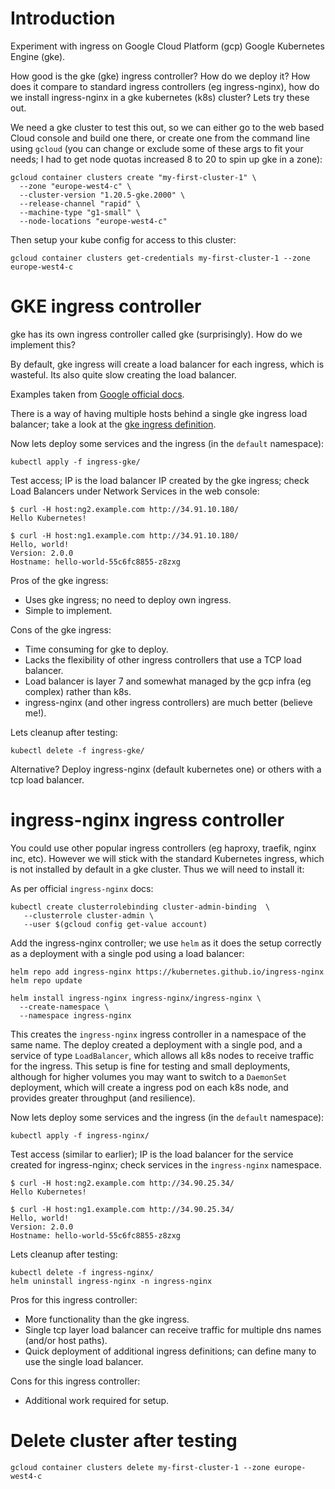 # Introduction

Experiment with ingress on Google Cloud Platform (gcp) Google Kubernetes Engine (gke).

How good is the gke (gke) ingress controller? How do we deploy it? How does it compare to standard ingress controllers (eg ingress-nginx), how do we install ingress-nginx in a gke kubernetes (k8s) cluster? Lets try these out.

We need a gke cluster to test this out, so we can either go to the web based Cloud console and build one there, or create one from the command line using `gcloud` (you can change or exclude some of these args to fit your needs; I had to get node quotas increased 8 to 20 to spin up gke in a zone):
```
gcloud container clusters create "my-first-cluster-1" \
  --zone "europe-west4-c" \
  --cluster-version "1.20.5-gke.2000" \
  --release-channel "rapid" \
  --machine-type "g1-small" \
  --node-locations "europe-west4-c"
```

Then setup your kube config for access to this cluster:
```
gcloud container clusters get-credentials my-first-cluster-1 --zone europe-west4-c
```

# GKE ingress controller

gke has its own ingress controller called gke (surprisingly). How do we implement this?

By default, gke ingress will create a load balancer for each ingress, which is wasteful. Its also quite slow creating the load balancer.

Examples taken from [Google official docs](https://cloud.google.com/kubernetes-engine/docs/how-to/load-balance-ingress).

There is a way of having multiple hosts behind a single gke ingress load balancer; take a look at the [gke ingress definition](ingress-gke/gke-ingress.yaml).

Now lets deploy some services and the ingress (in the `default` namespace):
```
kubectl apply -f ingress-gke/
```

Test access; IP is the load balancer IP created by the gke ingress; check Load Balancers under Network Services in the web console:

```
$ curl -H host:ng2.example.com http://34.91.10.180/
Hello Kubernetes!

$ curl -H host:ng1.example.com http://34.91.10.180/
Hello, world!
Version: 2.0.0
Hostname: hello-world-55c6fc8855-z8zxg
```

Pros of the gke ingress:
* Uses gke ingress; no need to deploy own ingress.
* Simple to implement.

Cons of the gke ingress:
* Time consuming for gke to deploy.
* Lacks the flexibility of other ingress controllers that use a TCP load balancer.
* Load balancer is layer 7 and somewhat managed by the gcp infra (eg complex) rather than k8s.
* ingress-nginx (and other ingress controllers) are much better (believe me!).

Lets cleanup after testing:
```
kubectl delete -f ingress-gke/
```

Alternative? Deploy ingress-nginx (default kubernetes one) or others with a tcp load balancer.

# ingress-nginx ingress controller

You could use other popular ingress controllers (eg haproxy, traefik, nginx inc, etc). However we will stick with the standard Kubernetes ingress, which is not installed by default in a gke cluster. Thus we will need to install it:

As per official `ingress-nginx` docs:
```
kubectl create clusterrolebinding cluster-admin-binding  \
   --clusterrole cluster-admin \
   --user $(gcloud config get-value account)
```

Add the ingress-nginx controller; we use `helm` as it does the setup correctly as a deployment with a single pod using a load balancer:
```
helm repo add ingress-nginx https://kubernetes.github.io/ingress-nginx
helm repo update

helm install ingress-nginx ingress-nginx/ingress-nginx \
  --create-namespace \
  --namespace ingress-nginx
```

This creates the `ingress-nginx` ingress controller in a namespace of the same name. The deploy created a deployment with a single pod, and a service of type `LoadBalancer`, which allows all k8s nodes to receive traffic for the ingress. This setup is fine for testing and small deployments, although for higher volumes you may want to switch to a `DaemonSet` deployment, which will create a ingress pod on each k8s node, and provides greater throughput (and resilience).

Now lets deploy some services and the ingress (in the `default` namespace):
```
kubectl apply -f ingress-nginx/
```
Test access (similar to earlier); IP is the load balancer for the service created for ingress-nginx; check services in the `ingress-nginx` namespace.

```
$ curl -H host:ng2.example.com http://34.90.25.34/
Hello Kubernetes!

$ curl -H host:ng1.example.com http://34.90.25.34/
Hello, world!
Version: 2.0.0
Hostname: hello-world-55c6fc8855-z8zxg
```

Lets cleanup after testing:
```
kubectl delete -f ingress-nginx/
helm uninstall ingress-nginx -n ingress-nginx
```

Pros for this ingress controller:
* More functionality than the gke ingress.
* Single tcp layer load balancer can receive traffic for multiple dns names (and/or host paths).
* Quick deployment of additional ingress definitions; can define many to use the single load balancer.

Cons for this ingress controller:
* Additional work required for setup.

# Delete cluster after testing

```
gcloud container clusters delete my-first-cluster-1 --zone europe-west4-c
```
